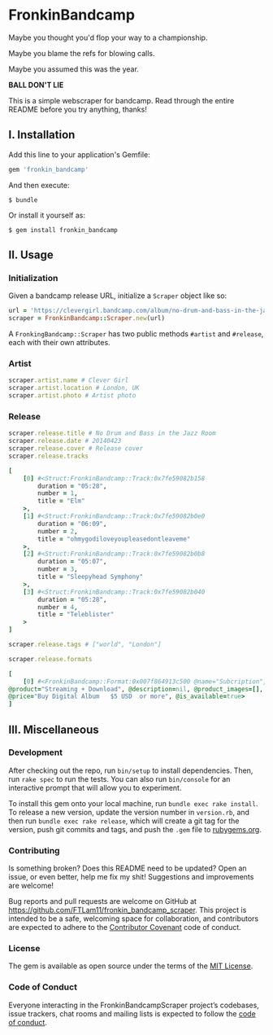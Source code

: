 # FronkinBandcamp

Maybe you thought you'd flop your way to a championship.

Maybe you blame the refs for blowing calls.

Maybe you assumed this was the year.

**BALL DON'T LIE**

This is a simple webscraper for bandcamp. Read through the entire README
before you try anything, thanks!

## I. Installation

Add this line to your application's Gemfile:

```ruby
gem 'fronkin_bandcamp'
```

And then execute:

    $ bundle

Or install it yourself as:

    $ gem install fronkin_bandcamp

## II. Usage

### Initialization

Given a bandcamp release URL, initialize a `Scraper` object like so:

```ruby
url = 'https://clevergirl.bandcamp.com/album/no-drum-and-bass-in-the-jazz-room'
scraper = FronkinBandcamp::Scraper.new(url)
```

A `FronkingBandcamp::Scraper` has two public methods `#artist`
and `#release`, each with their own attributes.

### Artist

```ruby
scraper.artist.name # Clever Girl
scraper.artist.location # London, UK
scraper.artist.photo # Artist photo
```

### Release

```ruby
scraper.release.title # No Drum and Bass in the Jazz Room
scraper.release.date # 20140423
scraper.release.cover # Release cover
scraper.release.tracks

[
    [0] #<Struct:FronkinBandcamp::Track:0x7fe59082b158
        duration = "05:28",
        number = 1,
        title = "Elm"
    >,
    [1] #<Struct:FronkinBandcamp::Track:0x7fe59082b0e0
        duration = "06:09",
        number = 2,
        title = "ohmygodiloveyoupleasedontleaveme"
    >,
    [2] #<Struct:FronkinBandcamp::Track:0x7fe59082b0b8
        duration = "05:07",
        number = 3,
        title = "Sleepyhead Symphony"
    >,
    [3] #<Struct:FronkinBandcamp::Track:0x7fe59082b040
        duration = "05:28",
        number = 4,
        title = "Teleblister"
    >
]

scraper.release.tags # ["world", "London"]

scraper.release.formats

[
    [0] #<FronkinBandcamp::Format:0x007f864913c500 @name="Subcription",
@product="Streaming + Download", @description=nil, @product_images=[],
@price="Buy Digital Album   $5 USD  or more", @is_available=true>
]
```

## III. Miscellaneous

### Development

After checking out the repo, run `bin/setup` to install dependencies. Then, run `rake spec` to run the tests. You can also run `bin/console` for an interactive prompt that will allow you to experiment.

To install this gem onto your local machine, run `bundle exec rake install`. To release a new version, update the version number in `version.rb`, and then run `bundle exec rake release`, which will create a git tag for the version, push git commits and tags, and push the `.gem` file to [rubygems.org](https://rubygems.org).

### Contributing


Is something broken? Does this README need to be updated? Open an issue,
or even better, help me fix my shit! Suggestions and improvements are
welcome!

Bug reports and pull requests are welcome on GitHub at https://github.com/FTLam11/fronkin_bandcamp_scraper. This project is intended to be a safe, welcoming space for collaboration, and contributors are expected to adhere to the [Contributor Covenant](http://contributor-covenant.org) code of conduct.

### License

The gem is available as open source under the terms of the [MIT License](https://opensource.org/licenses/MIT).

### Code of Conduct

Everyone interacting in the FronkinBandcampScraper project’s codebases, issue trackers, chat rooms and mailing lists is expected to follow the [code of conduct](https://github.com/FTLam11/fronkin_bandcamp_scraper/blob/master/CODE_OF_CONDUCT.md).
